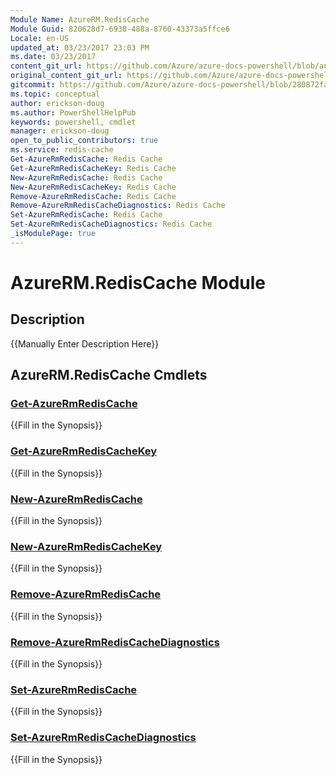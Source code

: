 ```yaml
---
Module Name: AzureRM.RedisCache
Module Guid: 820628d7-6938-488a-8760-43373a5ffce6
Locale: en-US
updated_at: 03/23/2017 23:03 PM
ms.date: 03/23/2017
content_git_url: https://github.com/Azure/azure-docs-powershell/blob/anne2017/azureps-cmdlets-docs/ResourceManager/AzureRM.RedisCache/v1.1.2.3/AzureRM.RedisCache.md
original_content_git_url: https://github.com/Azure/azure-docs-powershell/blob/anne2017/azureps-cmdlets-docs/ResourceManager/AzureRM.RedisCache/v1.1.2.3/AzureRM.RedisCache.md
gitcommit: https://github.com/Azure/azure-docs-powershell/blob/280872fa529e03be2466fa2252957a2060a9dfe4
ms.topic: conceptual
author: erickson-doug
ms.author: PowerShellHelpPub
keywords: powershell, cmdlet
manager: erickson-doug
open_to_public_contributors: true
ms.service: redis-cache
Get-AzureRmRedisCache: Redis Cache
Get-AzureRmRedisCacheKey: Redis Cache
New-AzureRmRedisCache: Redis Cache
New-AzureRmRedisCacheKey: Redis Cache
Remove-AzureRmRedisCache: Redis Cache
Remove-AzureRmRedisCacheDiagnostics: Redis Cache
Set-AzureRmRedisCache: Redis Cache
Set-AzureRmRedisCacheDiagnostics: Redis Cache
_isModulePage: true
---
```


# AzureRM.RedisCache Module
## Description
{{Manually Enter Description Here}}

## AzureRM.RedisCache Cmdlets
### [Get-AzureRmRedisCache](Get-AzureRmRedisCache.md)
{{Fill in the Synopsis}}

### [Get-AzureRmRedisCacheKey](Get-AzureRmRedisCacheKey.md)
{{Fill in the Synopsis}}

### [New-AzureRmRedisCache](New-AzureRmRedisCache.md)
{{Fill in the Synopsis}}

### [New-AzureRmRedisCacheKey](New-AzureRmRedisCacheKey.md)
{{Fill in the Synopsis}}

### [Remove-AzureRmRedisCache](Remove-AzureRmRedisCache.md)
{{Fill in the Synopsis}}

### [Remove-AzureRmRedisCacheDiagnostics](Remove-AzureRmRedisCacheDiagnostics.md)
{{Fill in the Synopsis}}

### [Set-AzureRmRedisCache](Set-AzureRmRedisCache.md)
{{Fill in the Synopsis}}

### [Set-AzureRmRedisCacheDiagnostics](Set-AzureRmRedisCacheDiagnostics.md)
{{Fill in the Synopsis}}

